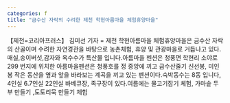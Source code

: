 ```yaml
---
categories: f
title: "금수산 자락의 수려한 제천 학현아름마을 체험휴양마을"
---
```

【제천=코리아프러스】 김미선 기자 = 제천 학현아름마을 체험휴양마을은 금수산 자락의 산골이며 수려한 자연경관을 바탕으로 농촌체험, 휴양 및 관광마을로 거듭나고 있다.매실,송이버섯,감자와 옥수수가 특산물 입니다.아름마을 펜션은 청풍면 학현리 소야로299 번지에 위치한 아름마을펜션은 청풍호를 정 중앙에 끼고 금수산줄기 신선봉, 미인봉 작은 동산을 옆과 앞을 바라보는 계곡을 끼고 있는 펜션이다.숙박동수는 8동 입니다, 4인실 6.7인실 22인실 바베큐장, 족구장이 있다.여름에는 물고기잡기 체험, 가마솥 두부 만들기 ,도토리묵 만들기 체험